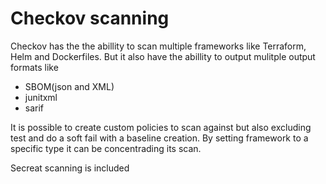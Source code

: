 # Checkov scanning

Checkov has the the abillity to scan multiple frameworks like Terraform, Helm and Dockerfiles. But it also have the abillity to output mulitple output formats like

- SBOM(json and XML)
- junitxml
- sarif

It is possible to create custom policies to scan against but also excluding test and do a soft fail with a baseline creation.
By setting framework to a specific type it can be concentrading its scan.

Secreat scanning is included
